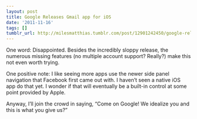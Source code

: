 ```yaml
---
layout: post
title: Google Releases Gmail app for iOS
date: '2011-11-16'
tags: []
tumblr_url: http://milesmatthias.tumblr.com/post/12901242450/google-releases-gmail-app-for-ios
---
```

One word: Disappointed. Besides the incredibly sloppy release, the numerous missing features (no multiple account support? Really?) make this not even worth trying. 

One positive note: I like seeing more apps use the newer side panel navigation that Facebook first came out with. I haven’t seen a native iOS app do that yet. I wonder if that will eventually be a built-in control at some point provided by Apple. 

Anyway, I’ll join the crowd in saying, “Come on Google! We idealize you and this is what you give us?”
